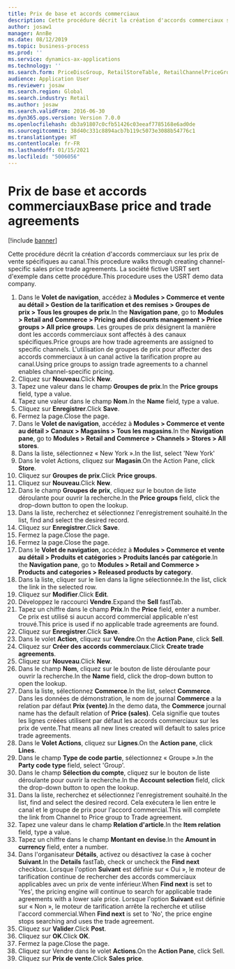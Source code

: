 ```yaml
---
title: Prix de base et accords commerciaux
description: Cette procédure décrit la création d'accords commerciaux sur les prix de vente spécifiques au canal.
author: josaw1
manager: AnnBe
ms.date: 08/12/2019
ms.topic: business-process
ms.prod: ''
ms.service: dynamics-ax-applications
ms.technology: ''
ms.search.form: PriceDiscGroup, RetailStoreTable, RetailChannelPriceGroup, EcoResProductDetailsExtended, PriceDiscAdmTable, PriceDiscAdm
audience: Application User
ms.reviewer: josaw
ms.search.region: Global
ms.search.industry: Retail
ms.author: josaw
ms.search.validFrom: 2016-06-30
ms.dyn365.ops.version: Version 7.0.0
ms.openlocfilehash: db3a91807c0cfb51426c03eeaf7785168e6ad0de
ms.sourcegitcommit: 38d40c331c8894acb7b119c5073e3088b54776c1
ms.translationtype: HT
ms.contentlocale: fr-FR
ms.lasthandoff: 01/15/2021
ms.locfileid: "5006056"
---
```

# <a name="base-price-and-trade-agreements"></a><span data-ttu-id="e8a42-103">Prix de base et accords commerciaux</span><span class="sxs-lookup"><span data-stu-id="e8a42-103">Base price and trade agreements</span></span>

[!include [banner](../includes/banner.md)]

<span data-ttu-id="e8a42-104">Cette procédure décrit la création d'accords commerciaux sur les prix de vente spécifiques au canal.</span><span class="sxs-lookup"><span data-stu-id="e8a42-104">This procedure walks through creating channel-specific sales price trade agreements.</span></span> <span data-ttu-id="e8a42-105">La société fictive USRT sert d'exemple dans cette procédure.</span><span class="sxs-lookup"><span data-stu-id="e8a42-105">This procedure uses the USRT demo data company.</span></span>

1. <span data-ttu-id="e8a42-106">Dans le **Volet de navigation**, accédez à **Modules > Commerce et vente au détail > Gestion de la tarification et des remises > Groupes de prix > Tous les groupes de prix**.</span><span class="sxs-lookup"><span data-stu-id="e8a42-106">In the **Navigation pane**, go to **Modules > Retail and Commerce > Pricing and discounts management > Price groups > All price groups**.</span></span> <span data-ttu-id="e8a42-107">Les groupes de prix désignent la manière dont les accords commerciaux sont affectés à des canaux spécifiques.</span><span class="sxs-lookup"><span data-stu-id="e8a42-107">Price groups are how trade agreements are assigned to specific channels.</span></span> <span data-ttu-id="e8a42-108">L'utilisation de groupes de prix pour affecter des accords commerciaux à un canal active la tarification propre au canal.</span><span class="sxs-lookup"><span data-stu-id="e8a42-108">Using price groups to assign trade agreements to a channel enables channel-specific pricing.</span></span>  
2. <span data-ttu-id="e8a42-109">Cliquez sur **Nouveau**.</span><span class="sxs-lookup"><span data-stu-id="e8a42-109">Click **New**.</span></span>
3. <span data-ttu-id="e8a42-110">Tapez une valeur dans le champ **Groupes de prix**.</span><span class="sxs-lookup"><span data-stu-id="e8a42-110">In the **Price groups** field, type a value.</span></span>
4. <span data-ttu-id="e8a42-111">Tapez une valeur dans le champ **Nom**.</span><span class="sxs-lookup"><span data-stu-id="e8a42-111">In the **Name** field, type a value.</span></span>
5. <span data-ttu-id="e8a42-112">Cliquez sur **Enregistrer**.</span><span class="sxs-lookup"><span data-stu-id="e8a42-112">Click **Save**.</span></span>
6. <span data-ttu-id="e8a42-113">Fermez la page.</span><span class="sxs-lookup"><span data-stu-id="e8a42-113">Close the page.</span></span>
7. <span data-ttu-id="e8a42-114">Dans le **Volet de navigation**, accédez à **Modules > Commerce et vente au détail > Canaux > Magasins > Tous les magasins**.</span><span class="sxs-lookup"><span data-stu-id="e8a42-114">In the **Navigation pane**, go to **Modules > Retail and Commerce > Channels > Stores > All stores**.</span></span>
8. <span data-ttu-id="e8a42-115">Dans la liste, sélectionnez « New York ».</span><span class="sxs-lookup"><span data-stu-id="e8a42-115">In the list, select 'New York'</span></span>
9. <span data-ttu-id="e8a42-116">Dans le volet Actions, cliquez sur **Magasin**.</span><span class="sxs-lookup"><span data-stu-id="e8a42-116">On the Action Pane, click **Store**.</span></span>
10. <span data-ttu-id="e8a42-117">Cliquez sur **Groupes de prix**.</span><span class="sxs-lookup"><span data-stu-id="e8a42-117">Click **Price groups**.</span></span>
11. <span data-ttu-id="e8a42-118">Cliquez sur **Nouveau**.</span><span class="sxs-lookup"><span data-stu-id="e8a42-118">Click **New**.</span></span>
12. <span data-ttu-id="e8a42-119">Dans le champ **Groupes de prix**, cliquez sur le bouton de liste déroulante pour ouvrir la recherche.</span><span class="sxs-lookup"><span data-stu-id="e8a42-119">In the **Price groups** field, click the drop-down button to open the lookup.</span></span>
13. <span data-ttu-id="e8a42-120">Dans la liste, recherchez et sélectionnez l'enregistrement souhaité.</span><span class="sxs-lookup"><span data-stu-id="e8a42-120">In the list, find and select the desired record.</span></span>
14. <span data-ttu-id="e8a42-121">Cliquez sur **Enregistrer**.</span><span class="sxs-lookup"><span data-stu-id="e8a42-121">Click **Save**.</span></span>
15. <span data-ttu-id="e8a42-122">Fermez la page.</span><span class="sxs-lookup"><span data-stu-id="e8a42-122">Close the page.</span></span>
16. <span data-ttu-id="e8a42-123">Fermez la page.</span><span class="sxs-lookup"><span data-stu-id="e8a42-123">Close the page.</span></span>
17. <span data-ttu-id="e8a42-124">Dans le **Volet de navigation**, accédez à **Modules > Commerce et vente au détail > Produits et catégories > Produits lancés par catégorie**.</span><span class="sxs-lookup"><span data-stu-id="e8a42-124">In the **Navigation pane**, go to **Modules > Retail and Commerce > Products and categories > Released products by category**.</span></span>
18. <span data-ttu-id="e8a42-125">Dans la liste, cliquer sur le lien dans la ligne sélectionnée.</span><span class="sxs-lookup"><span data-stu-id="e8a42-125">In the list, click the link in the selected row.</span></span>
19. <span data-ttu-id="e8a42-126">Cliquez sur **Modifier**.</span><span class="sxs-lookup"><span data-stu-id="e8a42-126">Click **Edit**.</span></span>
20. <span data-ttu-id="e8a42-127">Développez le raccourci **Vendre**.</span><span class="sxs-lookup"><span data-stu-id="e8a42-127">Expand the **Sell** fastTab.</span></span>
21. <span data-ttu-id="e8a42-128">Tapez un chiffre dans le champ **Prix**.</span><span class="sxs-lookup"><span data-stu-id="e8a42-128">In the **Price** field, enter a number.</span></span> <span data-ttu-id="e8a42-129">Ce prix est utilisé si aucun accord commercial applicable n'est trouvé.</span><span class="sxs-lookup"><span data-stu-id="e8a42-129">This price is used if no applicable trade agreements are found.</span></span>  
22. <span data-ttu-id="e8a42-130">Cliquez sur **Enregistrer**.</span><span class="sxs-lookup"><span data-stu-id="e8a42-130">Click **Save**.</span></span>
23. <span data-ttu-id="e8a42-131">Dans le volet **Action**, cliquez sur **Vendre**.</span><span class="sxs-lookup"><span data-stu-id="e8a42-131">On the **Action Pane**, click **Sell**.</span></span>
24. <span data-ttu-id="e8a42-132">Cliquez sur **Créer des accords commerciaux**.</span><span class="sxs-lookup"><span data-stu-id="e8a42-132">Click **Create trade agreements**.</span></span>
25. <span data-ttu-id="e8a42-133">Cliquez sur **Nouveau**.</span><span class="sxs-lookup"><span data-stu-id="e8a42-133">Click **New**.</span></span>
26. <span data-ttu-id="e8a42-134">Dans le champ **Nom**, cliquez sur le bouton de liste déroulante pour ouvrir la recherche.</span><span class="sxs-lookup"><span data-stu-id="e8a42-134">In the **Name** field, click the drop-down button to open the lookup.</span></span>
27. <span data-ttu-id="e8a42-135">Dans la liste, sélectionnez **Commerce**.</span><span class="sxs-lookup"><span data-stu-id="e8a42-135">In the list, select **Commerce**.</span></span> <span data-ttu-id="e8a42-136">Dans les données de démonstration, le nom de journal **Commerce** a la relation par défaut **Prix (vente)**.</span><span class="sxs-lookup"><span data-stu-id="e8a42-136">In the demo data, the **Commerce** journal name has the default relation of **Price (sales)**.</span></span> <span data-ttu-id="e8a42-137">Cela signifie que toutes les lignes créées utilisent par défaut les accords commerciaux sur les prix de vente.</span><span class="sxs-lookup"><span data-stu-id="e8a42-137">That means all new lines created will default to sales price trade agreements.</span></span>  
28. <span data-ttu-id="e8a42-138">Dans le **Volet Actions**, cliquez sur **Lignes**.</span><span class="sxs-lookup"><span data-stu-id="e8a42-138">On the **Action pane**, click **Lines**.</span></span>
29. <span data-ttu-id="e8a42-139">Dans le champ **Type de code partie**, sélectionnez « Groupe ».</span><span class="sxs-lookup"><span data-stu-id="e8a42-139">In the **Party code type** field, select 'Group'.</span></span>
30. <span data-ttu-id="e8a42-140">Dans le champ **Sélection du compte**, cliquez sur le bouton de liste déroulante pour ouvrir la recherche.</span><span class="sxs-lookup"><span data-stu-id="e8a42-140">In the **Account selection** field, click the drop-down button to open the lookup.</span></span>
31. <span data-ttu-id="e8a42-141">Dans la liste, recherchez et sélectionnez l'enregistrement souhaité.</span><span class="sxs-lookup"><span data-stu-id="e8a42-141">In the list, find and select the desired record.</span></span> <span data-ttu-id="e8a42-142">Cela exécutera le lien entre le canal et le groupe de prix pour l'accord commercial.</span><span class="sxs-lookup"><span data-stu-id="e8a42-142">This will complete the link from Channel to Price group to Trade agreement.</span></span>  
32. <span data-ttu-id="e8a42-143">Tapez une valeur dans le champ **Relation d'article**.</span><span class="sxs-lookup"><span data-stu-id="e8a42-143">In the **Item relation** field, type a value.</span></span>
33. <span data-ttu-id="e8a42-144">Tapez un chiffre dans le champ **Montant en devise**.</span><span class="sxs-lookup"><span data-stu-id="e8a42-144">In the **Amount in currency** field, enter a number.</span></span>
34. <span data-ttu-id="e8a42-145">Dans l'organisateur **Détails**, activez ou désactivez la case à cocher **Suivant**.</span><span class="sxs-lookup"><span data-stu-id="e8a42-145">In the **Details** fastTab, check or uncheck the **Find next** checkbox.</span></span> <span data-ttu-id="e8a42-146">Lorsque l'option **Suivant** est définie sur « Oui », le moteur de tarification continue de rechercher des accords commerciaux applicables avec un prix de vente inférieur.</span><span class="sxs-lookup"><span data-stu-id="e8a42-146">When **Find next** is set to 'Yes', the pricing engine will continue to search for applicable trade agreements with a lower sale price.</span></span> <span data-ttu-id="e8a42-147">Lorsque l'option **Suivant** est définie sur « Non », le moteur de tarification arrête la recherche et utilise l'accord commercial.</span><span class="sxs-lookup"><span data-stu-id="e8a42-147">When **Find next** is set to 'No', the price engine stops searching and uses the trade agreement.</span></span>  
35. <span data-ttu-id="e8a42-148">Cliquez sur **Valider**.</span><span class="sxs-lookup"><span data-stu-id="e8a42-148">Click **Post**.</span></span>
36. <span data-ttu-id="e8a42-149">Cliquez sur **OK**.</span><span class="sxs-lookup"><span data-stu-id="e8a42-149">Click **OK**.</span></span>
37. <span data-ttu-id="e8a42-150">Fermez la page.</span><span class="sxs-lookup"><span data-stu-id="e8a42-150">Close the page.</span></span>
38. <span data-ttu-id="e8a42-151">Cliquez sur Vendre dans le volet **Actions**.</span><span class="sxs-lookup"><span data-stu-id="e8a42-151">On the **Action Pane**, click Sell.</span></span>
39. <span data-ttu-id="e8a42-152">Cliquez sur **Prix de vente**.</span><span class="sxs-lookup"><span data-stu-id="e8a42-152">Click **Sales price**.</span></span>

